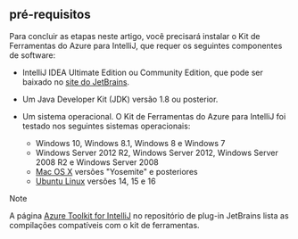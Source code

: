 ## <a name="prerequisites"></a>pré-requisitos
Para concluir as etapas neste artigo, você precisará instalar o Kit de Ferramentas do Azure para IntelliJ, que requer os seguintes componentes de software:

* IntelliJ IDEA Ultimate Edition ou Community Edition, que pode ser baixado no [site do JetBrains](https://www.jetbrains.com/idea/download/).
* Um Java Developer Kit (JDK) versão 1.8 ou posterior.
* Um sistema operacional. O Kit de Ferramentas do Azure para IntelliJ foi testado nos seguintes sistemas operacionais:
  
  * Windows 10, Windows 8.1, Windows 8 e Windows 7
  * Windows Server 2012 R2, Windows Server 2012, Windows Server 2008 R2 e Windows Server 2008
  * [Mac OS X](http://www.apple.com/osx) versões "Yosemite" e posteriores
  * [Ubuntu Linux](http://www.ubuntu.com) versões 14, 15 e 16

> [!NOTE]
> 
> A página [Azure Toolkit for IntelliJ](https://plugins.jetbrains.com/plugin/8053) no repositório de plug-in JetBrains lista as compilações compatíveis com o kit de ferramentas.
> 

<!--
> [!IMPORTANT]
> 
> If you are using the Azure Toolkit for IntelliJ on Windows, the toolkit requires installing the Azure SDK 2.9.6 or later in order to use the Azure emulator. You have two options for installing the Azure SDK:
> 
> * You can download and install the Azure SDK by using the [Web Platform Installer (WebPI)](http://go.microsoft.com/fwlink/?LinkID=252838).
> * If you do not have the Azure SDK installed when you create your first Azure deployment project, you will be prompted to automatically download install the requisite version of the Azure SDK.
> 
> Note that the Azure SDK is only required on Windows.
> 
-->
